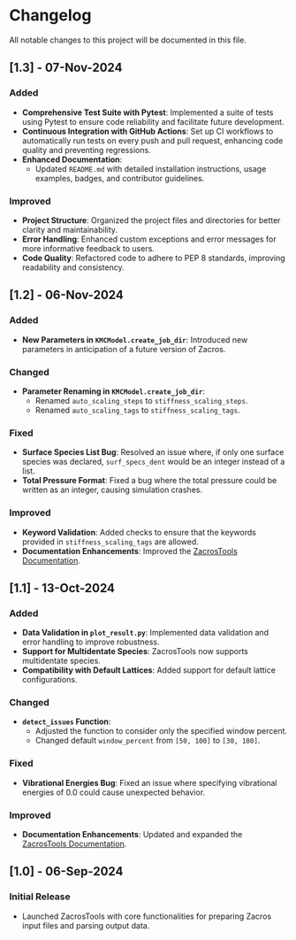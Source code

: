 # Changelog

All notable changes to this project will be documented in this file.

## [1.3] - 07-Nov-2024

### Added
- **Comprehensive Test Suite with Pytest**: Implemented a suite of tests using Pytest to ensure code reliability and facilitate future development.
- **Continuous Integration with GitHub Actions**: Set up CI workflows to automatically run tests on every push and pull request, enhancing code quality and preventing regressions.
- **Enhanced Documentation**:
  - Updated `README.md` with detailed installation instructions, usage examples, badges, and contributor guidelines.

### Improved
- **Project Structure**: Organized the project files and directories for better clarity and maintainability.
- **Error Handling**: Enhanced custom exceptions and error messages for more informative feedback to users.
- **Code Quality**: Refactored code to adhere to PEP 8 standards, improving readability and consistency.

## [1.2] - 06-Nov-2024

### Added
- **New Parameters in `KMCModel.create_job_dir`**: Introduced new parameters in anticipation of a future version of Zacros.

### Changed
- **Parameter Renaming in `KMCModel.create_job_dir`**:
  - Renamed `auto_scaling_steps` to `stiffness_scaling_steps`.
  - Renamed `auto_scaling_tags` to `stiffness_scaling_tags`.

### Fixed
- **Surface Species List Bug**: Resolved an issue where, if only one surface species was declared, `surf_specs_dent` would be an integer instead of a list.
- **Total Pressure Format**: Fixed a bug where the total pressure could be written as an integer, causing simulation crashes.

### Improved
- **Keyword Validation**: Added checks to ensure that the keywords provided in `stiffness_scaling_tags` are allowed.
- **Documentation Enhancements**: Improved the [ZacrosTools Documentation](https://zacrostools.readthedocs.io/en/latest/).

## [1.1] - 13-Oct-2024

### Added
- **Data Validation in `plot_result.py`**: Implemented data validation and error handling to improve robustness.
- **Support for Multidentate Species**: ZacrosTools now supports multidentate species.
- **Compatibility with Default Lattices**: Added support for default lattice configurations.

### Changed
- **`detect_issues` Function**:
  - Adjusted the function to consider only the specified window percent.
  - Changed default `window_percent` from `[50, 100]` to `[30, 100]`.

### Fixed
- **Vibrational Energies Bug**: Fixed an issue where specifying vibrational energies of 0.0 could cause unexpected behavior.

### Improved
- **Documentation Enhancements**: Updated and expanded the [ZacrosTools Documentation](https://zacrostools.readthedocs.io/en/latest/).

## [1.0] - 06-Sep-2024

### Initial Release
- Launched ZacrosTools with core functionalities for preparing Zacros input files and parsing output data.
